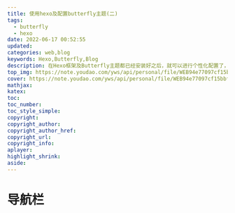 ```yaml
---
title: 使用hexo及配置butterfly主题(二)
tags:
  - butterfly
  - hexo
date: 2022-06-17 00:52:55
updated:
categories: web,blog
keywords: Hexo,Butterfly,Blog
description: 在Hexo框架及Butterfly主题都已经安装好之后，就可以进行个性化配置了，这篇博客记录下我的配置
top_img: https://note.youdao.com/yws/api/personal/file/WEB94e77097cf15bbfc3ba5c045da678ac2?method=download&shareKey=29de4fac82c9c6ce2621d81ce5607f56
cover: https://note.youdao.com/yws/api/personal/file/WEB94e77097cf15bbfc3ba5c045da678ac2?method=download&shareKey=29de4fac82c9c6ce2621d81ce5607f56
mathjax:
katex:
toc:
toc_number:
toc_style_simple:
copyright:
copyright_author:
copyright_author_href:
copyright_url:
copyright_info:
aplayer:
highlight_shrink:
aside:
---
```

# 导航栏



